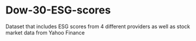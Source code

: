 # Dow-30-ESG-scores
Dataset that includes ESG scores from 4 different providers as well as stock market data from Yahoo Finance
